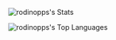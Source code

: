 ![rodinopps's Stats](https://github-readme-stats.vercel.app/api?username=rodinopps&theme=github_dark&show_icons=true&hide_border=true&count_private=true)

![rodinopps's Top Languages](https://github-readme-stats.vercel.app/api/top-langs/?username=rodinopps&theme=github_dark&show_icons=true&hide_border=true&layout=compact)
